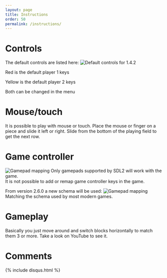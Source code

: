 ```yaml
---
layout: page
title: Instructions
order: 50
permalink: /instructions/
---
```

# Controls
The default controls are listed here:
![Default controls for 1.4.2](../images/Blank-extended-keyboard-by-Cy21-cc-at-by-sa-blockattack.png "Controls")

Red is the default player 1 keys

Yellow is the default player 2 keys

Both can be changed in the menu

# Mouse/touch

It is possible to play with mouse or touch. Place the mouse or finger on a piece and slide it left or right. Slide from the bottom of the playing field to get the next row.

# Game controller

![Gamepad mapping](../images/blockattack_gamepad_controls-2.3.0.png "Gamepad controls")
Only gamepads supported by SDL2 will work with the game.  
It is not possible to add or remap game controller keys in the game.

From version 2.6.0 a new schema will be used:
![Gamepad mapping](../images/blockattack_gamepad_controls-2.6.0.png "Gamepad controls")
Matching the schema used by most modern games.

# Gameplay

Basically you just move around and switch blocks horizontally to match them 3 or more. Take a look on YouTube to see it.

# Comments

{% include disqus.html %}
